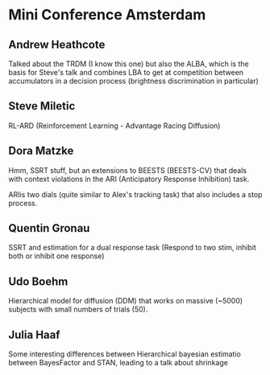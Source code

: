 # Mini Conference Amsterdam

## Andrew Heathcote

Talked about the TRDM (I know this one) but also the ALBA, which is the basis for Steve's talk and combines LBA to get at competition between accumulators in a decision process (brightness discrimination in particular)

## Steve Miletic

RL-ARD (Reinforcement Learning - Advantage Racing Diffusion)

## Dora Matzke

Hmm, SSRT stuff, but an extensions to BEESTS (BEESTS-CV) that deals with context violations in the ARI (Anticipatory Response Inhibition) task.

ARIis two dials (quite similar to Alex's tracking task) that also includes a stop process.

## Quentin Gronau

SSRT and estimation for a dual response task (Respond to two stim, inhibit both or inhibit one response)

## Udo Boehm

Hierarchical model for diffusion (DDM) that works on massive (\~5000) subjects with small numbers of trials (50).

## Julia Haaf

Some interesting differences between Hierarchical bayesian estimatio between BayesFactor and STAN, leading to a talk about shrinkage
